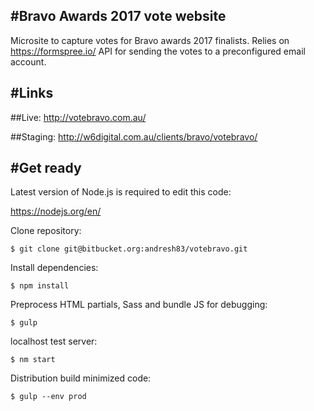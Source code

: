 #Bravo Awards 2017 vote website
------
Microsite to capture votes for Bravo awards 2017 finalists. Relies on https://formspree.io/ API for sending the votes to a preconfigured email account. 

#Links
------
##Live: 
http://votebravo.com.au/

##Staging: 
http://w6digital.com.au/clients/bravo/votebravo/


#Get ready
------
Latest version of Node.js is required to edit this code: 

https://nodejs.org/en/

Clone repository:
```
$ git clone git@bitbucket.org:andresh83/votebravo.git
```

Install dependencies: 
```
$ npm install
```

Preprocess HTML partials, Sass and bundle JS for debugging: 
```
$ gulp
```

localhost test server: 
```
$ nm start
```

Distribution build minimized code: 
```
$ gulp --env prod
```